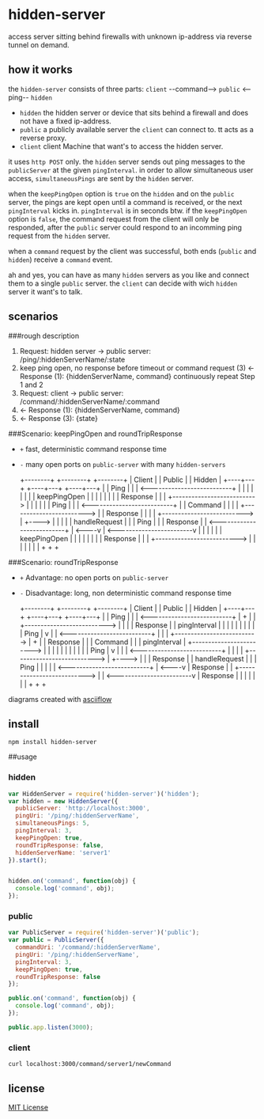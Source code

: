 hidden-server
=============

access server sitting behind firewalls with unknown ip-address via reverse tunnel on demand.

## how it works

the `hidden-server` consists of three parts: `client` --command--> `public` <--ping-- `hidden`
 - `hidden` the hidden server or device that sits behind a firewall and does not have a fixed ip-address.
 - `public` a publicly available server the `client` can connect to. tt acts as a reverse proxy.
 - `client` client Machine that want's to access the hidden server.



it uses `http POST` only. the `hidden` server sends out ping messages to the `publicServer` at the given `pingInterval`.
in order to allow simultaneous user access, `simultaneousPings` are sent by the `hidden` server.


when the `keepPingOpen` option is `true` on the `hidden` and on the `public` server,
the pings are kept open until a command is received, or the next `pingInterval` kicks in. `pingInterval` is in seconds btw.
if the `keepPingOpen` option is `false`, the command request from the client will only be responded,
after the `public` server could respond to an incomming ping request from the `hidden` server.


when a `command` request by the client was successful, both ends (`public` and `hidden`) receive a `command` event.

ah and yes, you can have as many `hidden` servers as you like and connect them to a single `public` server.
the `client` can decide with wich `hidden` server it want's to talk.

## scenarios

###rough description
  1. Request: hidden server -> public server: /ping/:hiddenServerName/:state
  2.   keep ping open, no response before timeout or command request (3)
       <- Response (1): {hiddenServerName, command}
       continuously repeat Step 1 and 2
  3. Request: client -> public server: /command/:hiddenServerName/:command
  2.   <- Response (1): {hiddenServerName, command}
  4.   <- Response (3): {state}



###Scenario: keepPingOpen and roundTripResponse
  - `+` fast, deterministic command response time
  - `-` many open ports on `public-server` with many `hidden-servers`


    +--------+                   +--------+                     +--------+
    | Client |                   | Public |                     | Hidden |
    +----+---+                   +----+---+                     +----+---+
         |                            |             Ping             |
         |                            | <--------------------------+ |
         |                            | |                            |
         |                            | | keepPingOpen               |
         |                            | |                            |
         |                            | |         Response           |
         |                            | +--------------------------> |
         |                            |                              |
         |                            |             Ping             |
         |                            | <--------------------------+ |
         |          Command           | |                            |
         | +------------------------> | |         Response           |
         |                          | | +--------------------------> | +---->
         |                          | |                              |      |  handleRequest
         |                          | |             Ping             |      |
         |          Response        | | <--------------------------+ | <----v
         | <------------------------v | |                            |
         |                            | | keepPingOpen               |
         |                            | |                            |
         |                            | |         Response           |
         |                            | +--------------------------> |
         |                            |                              |
         |                            |                              |
         +                            +                              +



###Scenario: roundTripResponse
 - `+` Advantage: no open ports on `public-server`
 - `-` Disadvantage: long, non deterministic command response time


     +--------+                   +--------+                     +--------+
     | Client |                   | Public |                     | Hidden |
     +----+---+                   +----+---+                     +----+---+
          |                            |             Ping             |
          |                            | <--------------------------+ | +
          |                            | +--------------------------> | |
          |                            |           Response           | | pingInterval
          |                            |                              | |
          |                            |                              | |
          |                            |             Ping             | v
          |                            | <--------------------------+ |
          |                            | +--------------------------> | +
          |                            |           Response           | |
          |          Command           |                              | | pingInterval
          | +------------------------> |                              | |
          |                          | |                              | |
          |                          | |             Ping             | v
          |                          | | <--------------------------+ |
          |                          | | +--------------------------> | +---->
          |                          | |           Response           |      | handleRequest
          |                          | |             Ping             |      |
          |                          | | <--------------------------+ | <----v
          |          Response        | | +--------------------------> |
          | <------------------------v |           Response           |
          |                            |                              |
          |                            |                              |
          +                            +                              +

diagrams created with [asciiflow](http://asciiflow.com/)


## install

  ```shell
  npm install hidden-server
  ```

##usage

### hidden

  ```javascript
  var HiddenServer = require('hidden-server')('hidden');
  var hidden = new HiddenServer({
    publicServer: 'http://localhost:3000',
    pingUri: '/ping/:hiddenServerName',
    simultaneousPings: 5,
    pingInterval: 3,
    keepPingOpen: true,
    roundTripResponse: false,
    hiddenServerName: 'server1'
  }).start();


  hidden.on('command', function(obj) {
    console.log('command', obj);
  });
  ```

### public

  ```javascript
  var PublicServer = require('hidden-server')('public');
  var public = PublicServer({
    commandUri: '/command/:hiddenServerName',
    pingUri: '/ping/:hiddenServerName',
    pingInterval: 3,
    keepPingOpen: true,
    roundTripResponse: false
  });

  public.on('command', function(obj) {
    console.log('command', obj);
  });

  public.app.listen(3000);
  ```

### client

  ```shell
  curl localhost:3000/command/server1/newCommand
  ```

## license
[MIT License](LICENSE)
